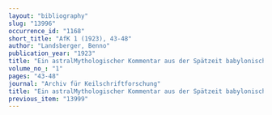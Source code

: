 ```yaml
---
layout: "bibliography"
slug: "13996"
occurrence_id: "1168"
short_title: "AfK 1 (1923), 43-48"
author: "Landsberger, Benno"
publication_year: "1923"
title: "Ein astralMythologischer Kommentar aus der Spätzeit babylonischer Gelehrsamkeit"
volume_no_: "1"
pages: "43-48"
journal: "Archiv für Keilschriftforschung"
title: "Ein astralMythologischer Kommentar aus der Spätzeit babylonischer Gelehrsamkeit"
previous_item: "13999"
---
```

